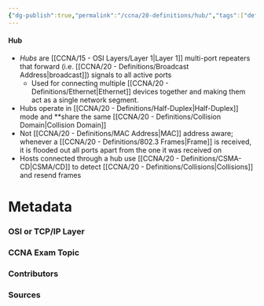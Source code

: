 ```yaml
---
{"dg-publish":true,"permalink":"/ccna/20-definitions/hub/","tags":["defs_ccna"]}
---
```


#### Hub
- *Hubs* are [[CCNA/15 - OSI Layers/Layer 1\|Layer 1]] multi-port repeaters that forward (i.e. [[CCNA/20 - Definitions/Broadcast Address\|broadcast]]) signals to all active ports
	- Used for connecting multiple [[CCNA/20 - Definitions/Ethernet\|Ethernet]] devices together and making them act as a single network segment.
- Hubs operate in [[CCNA/20 - Definitions/Half-Duplex\|Half-Duplex]] mode and **share the same [[CCNA/20 - Definitions/Collision Domain\|Collision Domain]]
- Not [[CCNA/20 - Definitions/MAC Address\|MAC]] address aware; whenever a [[CCNA/20 - Definitions/802.3 Frames\|Frame]] is received, it is flooded out all ports apart from the one it was received on
- Hosts connected through a hub use [[CCNA/20 - Definitions/CSMA-CD\|CSMA/CD]] to detect [[CCNA/20 - Definitions/Collisions\|Collisions]] and resend frames

# Metadata
### OSI or TCP/IP Layer

### CCNA Exam Topic

### Contributors

### Sources

